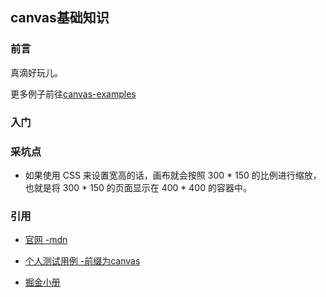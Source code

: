 ## canvas基础知识

### 前言

真滴好玩儿。

更多例子前往[canvas-examples](https://github.com/careteenL/canvas-study)

### 入门

### 采坑点

- 如果使用 CSS 来设置宽高的话，画布就会按照 300 * 150 的比例进行缩放，也就是将 300 * 150 的页面显示在 400 * 400 的容器中。


### 引用

- [官网 -mdn](https://developer.mozilla.org/zh-CN/docs/Web/API/Canvas_API/Tutorial/Basic_usage)

- [个人测试用例 -前缀为canvas](https://codepen.io/careteenL/)

- [掘金小册](https://juejin.im/book/5a0ab8e2f265da43111fbab2/section/5a0ab8e26fb9a0451170a622)